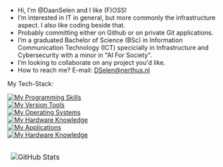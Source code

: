 - Hi, I’m @DaanSelen and I like (F)OSS!
- I’m interested in IT in general, but more commonly the infrastructure aspect. I also like coding beside that.
- Probably committing either on Github or on private Git applications.
- I’m a graduated Bachelor of Science (BSc) in Information Communication Technology (ICT) specicially in Infrastructure and Cybersecurity with a minor in "AI For Society".
- I’m looking to collaborate on any project you'd like.
- How to reach me?
E-mail: DSelen@nerthus.nl

My Tech-Stack:<br>

[![My Programming Skills](https://skillicons.dev/icons?i=ansible,bash,go,md,powershell,python)](https://skillicons.dev)<br>
[![My Version Tools](https://skillicons.dev/icons?i=git,github,githubactions,vscode)](https://skillicons.dev)<br>
[![My Operating Systems](https://skillicons.dev/icons?i=linux,debian,kali,mint,ubuntu,windows)](https://skillicons.dev)<br>
[![My Hardware Knowledge](https://skillicons.dev/icons?i=arduino,raspberrypi)](https://skillicons.dev)<br>
[![My Applications](https://skillicons.dev/icons?i=docker,kubernetes,mysql,nginx,postgres,postman,sqlite,vim,wordpress)](https://skillicons.dev)<br>
[![My Hardware Knowledge](https://skillicons.dev/icons?i=cloudflare,discord)](https://skillicons.dev)<br>

<table align="left" border="0" cellpadding="0" cellspacing="0">
  <thead>
    <tr>
      <td>
        <img
          src="https://github-readme-stats.vercel.app/api?username=DaanSelen&show_icons=true&locale=en&theme=tokyonight&count_private=false"
          alt="GitHub Stats"
        />
      </td>
    </tr>
  </thead>
</table>
